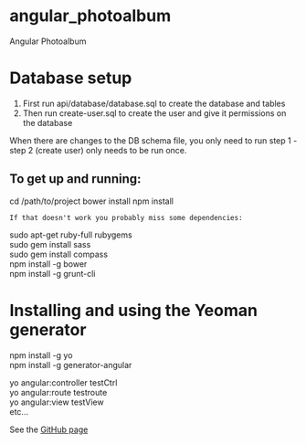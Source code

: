 # angular_photoalbum
Angular Photoalbum

# Database setup
 1. First run api/database/database.sql to create the database and tables
 2. Then run create-user.sql to create the user and give it permissions on the database

 When there are changes to the DB schema file, you only need to run step 1 - step 2 (create user) only needs to be run once.

## To get up and running:
cd /path/to/project
bower install
npm install

`If that doesn't work you probably miss some dependencies:`

sudo apt-get ruby-full rubygems  
sudo gem install sass  
sudo gem install compass  
npm install -g bower  
npm install -g grunt-cli  

# Installing and using the Yeoman generator

npm install -g yo  
npm install -g generator-angular  

yo angular:controller testCtrl  
yo angular:route testroute  
yo angular:view testView  
etc...  
  
See the [GitHub page](https://github.com/yeoman/generator-angular)